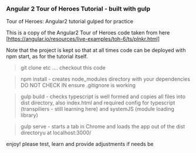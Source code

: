 ### Angular 2 Tour of Heroes Tutorial - built with gulp

Tour of Heroes: Angular2 tutorial gulped for practice 

This is a copy of the Angular2 Tour of Heroes code taken from here [https://angular.io/resources/live-examples/toh-6/ts/plnkr.html]

Note that the project is kept so that at all times code can be deployed with npm start, as for the tutorial itself.

> git clone etc .... checkout this code

> npm install - creates node_modules directory with your dependencies DO NOT CHECK IN ensure .gitignore is working

> gulp build - checks typescript is well formed and copies all files into dist directory, also index.html and required config for typescript (transpiliers - still learning here) and systemJS (module loading library)

> gulp serve - starts a tab in Chrome and loads the app out of the dist directoryu at localhost:3000/

enjoy! please test, learn and provide adjustments if needs be
